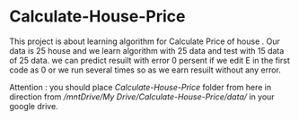 # Calculate-House-Price

This project is about learning algorithm for Calculate Price of house .
Our data is 25 house and we learn algorithm with 25 data and test with 15 data of 25 data.
we can predict resuilt with error 0 persent if we edit E in the first code as 0 or we run several times so as we earn resuilt without any error.


Attention : you should place *Calculate-House-Price* folder from here in direction from */mntDrive/My Drive/Calculate-House-Price/data/* in your google drive.

